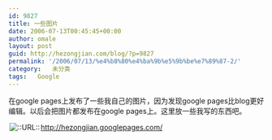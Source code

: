 ```yaml
---
id: 9827
title: 一些图片
date: 2006-07-13T00:45:45+00:00
author: omale
layout: post
guid: http://hezongjian.com/blog/?p=9827
permalink: '/2006/07/13/%e4%b8%80%e4%ba%9b%e5%9b%be%e7%89%87-2/'
category:   未分类  
tags:   Google
---
```

在google pages上发布了一些我自己的图片，因为发现google pages比blog更好编辑。以后会把图片都发布在google pages上。这里放一些我写的东西吧。

<img src=http://style.blogcn.com/blogcnpage/style/images/images/aurl.gif align=absbottom hspace=2 alt='::URL::' border=0><a href='http://hezongjian.googlepages.com/' target=_blank>http://hezongjian.googlepages.com/</a>